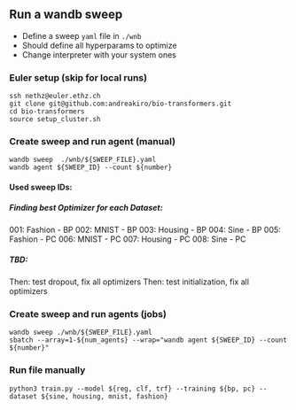 ## Run a wandb sweep

- Define a sweep `yaml` file in `./wnb`
- Should define all hyperparams to optimize
- Change interpreter with your system ones

### Euler setup (skip for local runs)
```
ssh nethz@euler.ethz.ch
git clone git@github.com:andreakiro/bio-transformers.git
cd bio-transformers
source setup_cluster.sh
```

### Create sweep and run agent (manual)
```
wandb sweep  ./wnb/${SWEEP_FILE}.yaml
wandb agent ${SWEEP_ID} --count ${number}
```
#### Used sweep IDs:
##### Finding best Optimizer for each Dataset:
001: Fashion - BP
002: MNIST - BP
003: Housing - BP
004: Sine - BP
005: Fashion - PC
006: MNIST - PC
007: Housing - PC
008: Sine - PC

##### TBD:
Then: test dropout, fix all optimizers
Then: test initialization, fix all optimizers

### Create sweep and run agents (jobs)
```
wandb sweep ./wnb/${SWEEP_FILE}.yaml
sbatch --array=1-${num_agents} --wrap="wandb agent ${SWEEP_ID} --count ${number}"
```

### Run file manually
```
python3 train.py --model ${reg, clf, trf} --training ${bp, pc} --dataset ${sine, housing, mnist, fashion}
```
